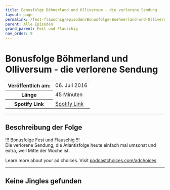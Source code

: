 ```yaml
---
title: Bonusfolge Böhmerland und Olliversum - die verlorene Sendung
layout: page
permalink: /fest-flauschig/episoden/Bonusfolge-Boehmerland-und-Olliversum-die-verlorene-Sendung
parent: Alle Episoden
grand_parent: Fest und Flauschig
nav_order: 9
---
```


# Bonusfolge Böhmerland und Olliversum - die verlorene Sendung
<table class="resp-table dcf-table dcf-table-responsive dcf-table-bordered dcf-table-striped dcf-w-100%">
                    <tbody>
                        <tr>
                            <th scope="row">Veröffentlich am:</th>
                            <td data-label="Veröffentlich am:">06. Juli 2016</td>
                        </tr>
                        <tr>
                            <th scope="row">Länge </th>
                            <td data-label="Länge ">45 Minuten</td>
                        </tr><tr>
                                <th scope="row">Spotify Link</th>
                                <td data-label="Spotify Link"><a href="https://open.spotify.com/episode/4MCkWP4OdirTahsRi4Zw58">Spotify Link</a></td>
                            </tr></tbody>
                </table>

***

## Beschreibung der Folge

<div>
!!! Bonusfolge Fest und Flauschig !!! <br> Die verlorene Sendung, die Atlantisfolge heute einfach mal umsonst und extra, weil Mitte der Woche ist.<p> </p><p>Learn more about your ad choices. Visit <a href="https://podcastchoices.com/adchoices">podcastchoices.com/adchoices</a></p>  
</div>

***

## Keine Jingles gefunden